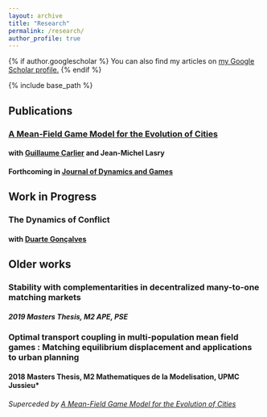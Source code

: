 ```yaml
---
layout: archive
title: "Research"
permalink: /research/
author_profile: true
---
```


{% if author.googlescholar %}
  You can also find my articles on <u><a href="{{author.googlescholar}}">my Google Scholar profile</a>.</u>
{% endif %}

{% include base_path %}



## Publications

### **[A Mean-Field Game Model for the Evolution of Cities](http://cesarbarilla.github.io/research/mfg-cities)**
#### with [Guillaume Carlier](https://www.ceremade.dauphine.fr/~carlier/) and Jean-Michel Lasry  
#### Forthcoming in [Journal of Dynamics and Games](https://www.aimsciences.org/article/doi/10.3934/jdg.2021017)


<!-- Working Papers
---

{% for post in site.workingpapers reversed %}
  {% include archive-single.html %}
{% endfor %} -->


## Work in Progress

### **The Dynamics of Conflict**  
#### with [Duarte Gonçalves](https://duartegoncalves.com)


## Older works

### Stability with complementarities in decentralized many-to-one matching markets  
#### *2019 Masters Thesis, M2 APE, PSE*

### Optimal transport coupling in multi-population mean field games : Matching equilibrium displacement and applications to urban planning  
#### 2018 Masters Thesis, M2 Mathematiques de la Modelisation, UPMC Jussieu*  
###### Superceded by [A Mean-Field Game Model for the Evolution of Cities](http://cesarbarilla.github.io/research/mfg-cities) 

